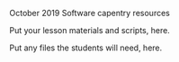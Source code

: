 October 2019 Software capentry resources

Put your lesson materials and scripts, here.

Put any files the students will need, here.
